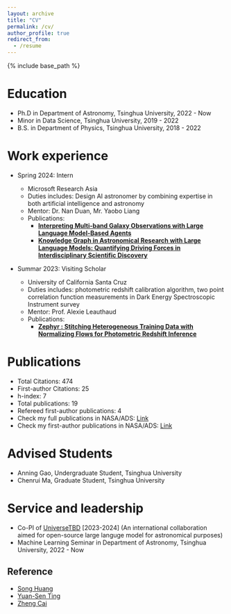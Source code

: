```yaml
---
layout: archive
title: "CV"
permalink: /cv/
author_profile: true
redirect_from:
  - /resume
---
```


{% include base_path %}

Education
======
* Ph.D in Department of Astronomy, Tsinghua University, 2022 - Now
* Minor in Data Science, Tsinghua University, 2019 - 2022
* B.S. in Department of Physics, Tsinghua University, 2018 - 2022

Work experience
======
* Spring 2024: Intern
  * Microsoft Research Asia
  * Duties includes: Design AI astronomer by combining expertise in both artificial intelligence and astronomy
  * Mentor: Dr. Nan Duan, Mr. Yaobo Liang
  * Publications:
    * [**Interpreting Multi-band Galaxy Observations with Large Language Model-Based Agents**](https://ui.adsabs.harvard.edu/abs/2024arXiv240914807S/abstract)
    * [**Knowledge Graph in Astronomical Research with Large Language Models: Quantifying Driving Forces in Interdisciplinary Scientific Discovery**](https://ui.adsabs.harvard.edu/abs/2024arXiv240601391S/abstract)

* Summar 2023: Visiting Scholar
  * University of California Santa Cruz
  * Duties includes: photometric redshift calibration algorithm, two point correlation function measurements in Dark Energy Spectroscopic Instrument survey
  * Mentor: Prof. Alexie Leauthaud
  * Publications:
    * [**Zephyr : Stitching Heterogeneous Training Data with Normalizing Flows for Photometric Redshift Inference**](https://ui.adsabs.harvard.edu/abs/2023arXiv231020125S/abstract)


Publications
======
* Total Citations: 474
* First-author Citations: 25
* h-index: 7
* Total publications: 19
* Refereed first-author publications: 4
* Check my full publications in NASA/ADS: [Link](https://ui.adsabs.harvard.edu/user/libraries/NxC-QlMeTHWt_48OUxsBUQ)
* Check my first-author publications in NASA/ADS: [Link](https://ui.adsabs.harvard.edu/user/libraries/578YvbjUTB2gvZlCol8QSQ)

  
Advised Students
======

* Anning Gao, Undergraduate Student, Tsinghua University
* Chenrui Ma, Graduate Student, Tsinghua University


  
Service and leadership
======
* Co-PI of [UniverseTBD](https://universetbd.org) [2023-2024] (An international collaboration aimed for open-source large languge model for astronomical purposes)
* Machine Learning Seminar in Department of Astronomy, Tsinghua University, 2022 - Now


Reference
------
- [Song Huang](https://dr-guangtou.github.io)
- [Yuan-Sen Ting](https://www.mso.anu.edu.au/~yting/)
- [Zheng Cai](http://i.astro.tsinghua.edu.cn/~zcai/)
